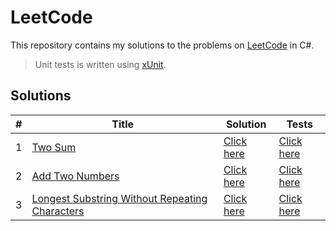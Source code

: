 ﻿# LeetCode

This repository contains my solutions to the problems on [LeetCode](https://leetcode.com/) in C#.

> Unit tests is written using [xUnit](https://xunit.net/).

## Solutions

| # | Title                                                                                                                           | Solution                                           | Tests                                                 |
|---|---------------------------------------------------------------------------------------------------------------------------------|----------------------------------------------------|-------------------------------------------------------|
| 1 | [Two Sum](https://leetcode.com/problems/two-sum/)                                                                               | [Click here](./src/Problems/Solutions/Problem1.cs) | [Click here](./test/Problems.Tests/Tests/Problem1.cs) |
| 2 | [Add Two Numbers](https://leetcode.com/problems/add-two-numbers/)                                                               | [Click here](./src/Problems/Solutions/Problem2.cs) | [Click here](./test/Problems.Tests/Tests/Problem2.cs) |
| 3 | [Longest Substring Without Repeating Characters](https://leetcode.com/problems/longest-substring-without-repeating-characters/) | [Click here](./src/Problems/Solutions/Problem3.cs) | [Click here](./test/Problems.Tests/Tests/Problem3.cs) |